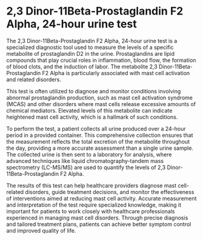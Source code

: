 <!--
source: gpt-40
tags: urine-tests tests
-->

# 2,3 Dinor-11Beta-Prostaglandin F2 Alpha, 24-hour urine test

The 2,3 Dinor-11Beta-Prostaglandin F2 Alpha, 24-hour urine test is a specialized diagnostic tool used to measure the levels of a specific metabolite of prostaglandin D2 in the urine. Prostaglandins are lipid compounds that play crucial roles in inflammation, blood flow, the formation of blood clots, and the induction of labor. The metabolite 2,3 Dinor-11Beta-Prostaglandin F2 Alpha is particularly associated with mast cell activation and related disorders.

This test is often utilized to diagnose and monitor conditions involving abnormal prostaglandin production, such as mast cell activation syndrome (MCAS) and other disorders where mast cells release excessive amounts of chemical mediators. Elevated levels of this metabolite can indicate heightened mast cell activity, which is a hallmark of such conditions.

To perform the test, a patient collects all urine produced over a 24-hour period in a provided container. This comprehensive collection ensures that the measurement reflects the total excretion of the metabolite throughout the day, providing a more accurate assessment than a single urine sample. The collected urine is then sent to a laboratory for analysis, where advanced techniques like liquid chromatography-tandem mass spectrometry (LC-MS/MS) are used to quantify the levels of 2,3 Dinor-11Beta-Prostaglandin F2 Alpha.

The results of this test can help healthcare providers diagnose mast cell-related disorders, guide treatment decisions, and monitor the effectiveness of interventions aimed at reducing mast cell activity. Accurate measurement and interpretation of the test require specialized knowledge, making it important for patients to work closely with healthcare professionals experienced in managing mast cell disorders. Through precise diagnosis and tailored treatment plans, patients can achieve better symptom control and improved quality of life.
